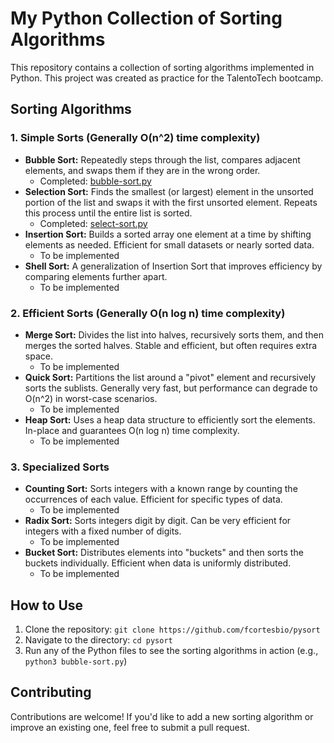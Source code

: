 # My Python Collection of Sorting Algorithms

This repository contains a collection of sorting algorithms implemented in Python. 
This project was created as practice for the TalentoTech bootcamp.

## Sorting Algorithms

### 1. Simple Sorts (Generally O(n^2) time complexity)

* **Bubble Sort:**  Repeatedly steps through the list, compares adjacent elements, and swaps them if they are in the wrong order.
  * Completed: [bubble-sort.py](bubble-sort.py)
* **Selection Sort:**  Finds the smallest (or largest) element in the unsorted portion of the list and swaps it with the first unsorted element. Repeats this process until the entire list is sorted.
  * Completed: [select-sort.py](select-sort.py)
* **Insertion Sort:** Builds a sorted array one element at a time by shifting elements as needed. Efficient for small datasets or nearly sorted data.
  * To be implemented
* **Shell Sort:** A generalization of Insertion Sort that improves efficiency by comparing elements further apart.
  * To be implemented

### 2. Efficient Sorts (Generally O(n log n) time complexity)

* **Merge Sort:** Divides the list into halves, recursively sorts them, and then merges the sorted halves. Stable and efficient, but often requires extra space.
  * To be implemented
* **Quick Sort:** Partitions the list around a "pivot" element and recursively sorts the sublists. Generally very fast, but performance can degrade to O(n^2) in worst-case scenarios.
  * To be implemented
* **Heap Sort:** Uses a heap data structure to efficiently sort the elements. In-place and guarantees O(n log n) time complexity.
  * To be implemented

### 3. Specialized Sorts

* **Counting Sort:** Sorts integers with a known range by counting the occurrences of each value. Efficient for specific types of data.
  * To be implemented
* **Radix Sort:** Sorts integers digit by digit. Can be very efficient for integers with a fixed number of digits.
  * To be implemented
* **Bucket Sort:** Distributes elements into "buckets" and then sorts the buckets individually. Efficient when data is uniformly distributed.
  * To be implemented

## How to Use

1. Clone the repository: `git clone https://github.com/fcortesbio/pysort`
2. Navigate to the directory: `cd pysort`
3. Run any of the Python files to see the sorting algorithms in action (e.g., `python3 bubble-sort.py`)

## Contributing

Contributions are welcome! If you'd like to add a new sorting algorithm or improve an existing one, feel free to submit a pull request.
